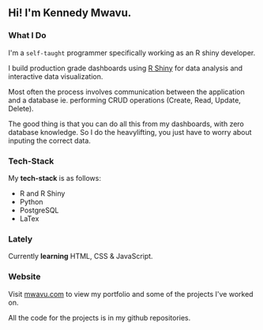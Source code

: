 ## Hi! I'm Kennedy Mwavu.

### What I Do
I'm a `self-taught` programmer specifically working as an R shiny developer.

I build production grade dashboards using [R Shiny](https://shiny.rstudio.com/) for data analysis and interactive data visualization. 

Most often the process involves communication between the application and a database ie. performing CRUD operations (Create, Read, Update, Delete).

The good thing is that you can do all this from my dashboards, with zero database knowledge. So I do the heavylifting, you just have to worry about inputing the correct data.

### Tech-Stack
My **tech-stack** is as follows:
- R and R Shiny
- Python
- PostgreSQL
- LaTex

### Lately
Currently **learning** HTML, CSS & JavaScript.

### Website
Visit [mwavu.com](mwavu.com) to view my portfolio and some of the projects I've worked on. 

All the code for the projects is in my github repositories.
